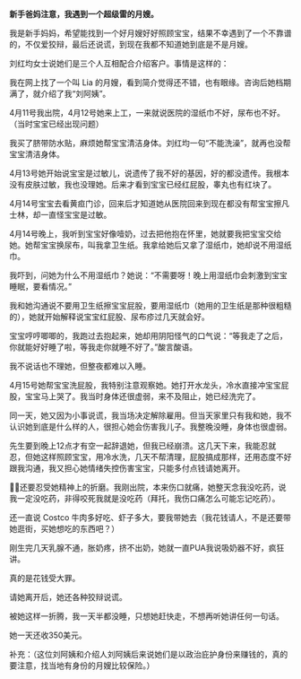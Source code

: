 **新手爸妈注意，我遇到一个超级雷的月嫂。**

我是新手妈妈，希望能找到一个好月嫂好好照顾宝宝，结果不幸遇到了一个不靠谱的，不仅爱狡辩，最后还说谎，到现在我都不知道她到底是不是月嫂。

刘红均女士说她们是三个人互相配合介绍客户。事情是这样的：

我在网上找了一个叫 Lia 的月嫂，看到简介觉得还不错，也有眼缘。咨询后她档期满了，就介绍了我“刘阿姨”。

4月11号我出院，4月12号她来上工，一来就说医院的湿纸巾不好，尿布也不好。（当时宝宝已经出现问题）

我买了脐带防水贴，麻烦她帮宝宝清洁身体。刘红均一句“不能洗澡”，就再也没帮宝宝清洁身体。

4月13号她开始说宝宝是过敏儿，说遗传了我不好的基因，好的都没遗传。我根本没有皮肤过敏，我也没理她。后来才看到宝宝已经红屁股，睾丸也有红块了。

4月14号宝宝去看黄疸门诊，回来后才知道她从医院回来到现在都没有帮宝宝擦凡士林，却一直怪宝宝是过敏。

4月14号晚上，我听到宝宝好像噎奶，过去把他抱在怀里，她就要我把宝宝交给她。她帮宝宝换尿布，叫我拿卫生纸。我拿给她后又拿了湿纸巾，她却说不用湿纸巾。

我吓到，问她为什么不用湿纸巾？她说：“不需要呀！晚上用湿纸巾会刺激到宝宝睡眠，要看情况。”

我和她沟通说不要用卫生纸擦宝宝屁股，要用湿纸巾（她用的卫生纸是那种很粗糙的），她就开始解释说宝宝红屁股、尿布疹过几天就会好。

宝宝哼哼唧唧的，我跑过去抱起来，她却用阴阳怪气的口气说：“等我走了之后，你就能好好睡了啦，等我走你就睡不好了。”酸言酸语。

我不说话也不理她，但整夜都难以入睡。

4月15号她帮宝宝洗屁股，我特别注意观察她。她打开水龙头，冷水直接冲宝宝屁股，宝宝马上哭了。我当时身体还很虚弱，来不及阻止，她已经洗完了。

同一天，她又因为小事说谎，我当场决定解除雇用。但当天家里只有我和她，我不认识她到底是什么样的人，很担心她会伤害我儿子。我整晚没睡，身体也很虚弱。

先生要到晚上12点才有空一起辞退她，但我已经崩溃。这几天下来，我能忍就忍，但她这样照顾宝宝，用冷水洗，几天不帮清理，屁股搞成那样，还用态度不好跟我沟通，我又担心她情绪失控伤害宝宝，只能多付点钱请她离开。

😮‍💨还要忍受她精神上的折磨。我刚出院，本来伤口就痛，她整天念我没吃药，说我一定没吃药，非得咬死我就是没吃药（拜托，我伤口痛怎么可能忘记吃药）。

还一直说 Costco 牛肉多好吃、虾子多大，要我带她去（我花钱请人，不是还要带她逛街，买她想吃的东西吧？）

刚生完几天乳腺不通，胀奶疼，挤不出奶，她就一直PUA我说吸奶器不好，疯狂讲。

真的是花钱受大罪。

请她离开后，她还各种狡辩说谎。

被她这样一折腾，我一天半都没睡，只想她赶快走，不想再听她讲任何一句话。

她一天还收350美元。

补充：（这位刘阿姨和介绍人刘阿姨后来说她们是以政治庇护身份来赚钱的，真的要注意，找当地有身份的月嫂比较保险。）
